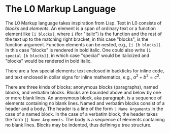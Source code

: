 # The L0 Markup Language

The L0 Markup language takes inspiration from Lisp. 
Text in L0 consists of _blocks_ and _elements_.
An element is a span of ordinary text or a function
element like `[i blocks]`, where `i` (for "italic") is
the function and the rest of the text up to the matching
right bracket, in this case "blocks", is the function
argument. Function elements can be nested, e.g.,
`[i [b blocks]]`.  In this case "blocks" is rendered
in bold italic.  One could also write `[i special [b blocks]]`, 
in which case "special" would be italicized and "blocks"
would be rendered in bold italic.

There are a few special elements: text enclosed
in backticks for inline code, and text enclosed in 
dollar signs for inline mathematics, e.g., $a^2 + b^2 = c^2$.

There are three kinds of blocks: anonymous blocks (paragraphs), 
named blocks, and verbatim blocks. Blocks are bounded
above and below by one or more blank lines. An anonymous block,
aka paragraph, is a sequence of elements containing no
blank lines.  Named and verbatim blocks consist of a header
and a body. The header is a line of the form `| Name Arguments`
in the case of a named block.  In the case of a verbatim
block, the header takes the form `|| Name Arguments`.  The
body is a sequence of elements containing no
blank lines.  Blocks may be indented, thus defining a tree
structure.


